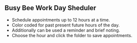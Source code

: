 ## Busy Bee Work Day Sheduler

* Schedule appointments up to 12 hours at a time.
* Color coded for past present future hours of the day.
* Additionally can be used a reminder and brief noting. 
* Choose the hour and click the folder to save appointments.